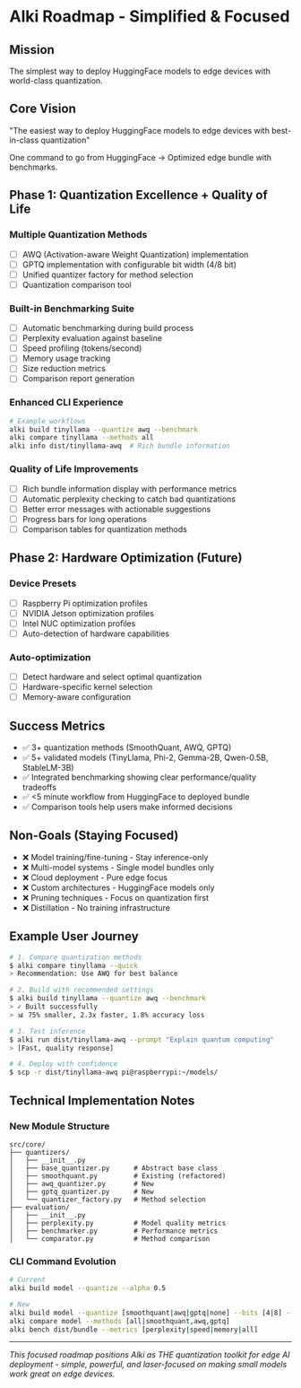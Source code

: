 # Alki Roadmap - Simplified & Focused

## Mission
The simplest way to deploy HuggingFace models to edge devices with world-class quantization.

## Core Vision
"The easiest way to deploy HuggingFace models to edge devices with best-in-class quantization"

One command to go from HuggingFace → Optimized edge bundle with benchmarks.

## Phase 1: Quantization Excellence + Quality of Life

### Multiple Quantization Methods
- [ ] AWQ (Activation-aware Weight Quantization) implementation
- [ ] GPTQ implementation with configurable bit width (4/8 bit)
- [ ] Unified quantizer factory for method selection
- [ ] Quantization comparison tool

### Built-in Benchmarking Suite
- [ ] Automatic benchmarking during build process
- [ ] Perplexity evaluation against baseline
- [ ] Speed profiling (tokens/second)
- [ ] Memory usage tracking
- [ ] Size reduction metrics
- [ ] Comparison report generation

### Enhanced CLI Experience
```bash
# Example workflows
alki build tinyllama --quantize awq --benchmark
alki compare tinyllama --methods all
alki info dist/tinyllama-awq  # Rich bundle information
```

### Quality of Life Improvements
- [ ] Rich bundle information display with performance metrics
- [ ] Automatic perplexity checking to catch bad quantizations
- [ ] Better error messages with actionable suggestions
- [ ] Progress bars for long operations
- [ ] Comparison tables for quantization methods

## Phase 2: Hardware Optimization (Future)

### Device Presets
- [ ] Raspberry Pi optimization profiles
- [ ] NVIDIA Jetson optimization profiles
- [ ] Intel NUC optimization profiles
- [ ] Auto-detection of hardware capabilities

### Auto-optimization
- [ ] Detect hardware and select optimal quantization
- [ ] Hardware-specific kernel selection
- [ ] Memory-aware configuration

## Success Metrics
- ✅ 3+ quantization methods (SmoothQuant, AWQ, GPTQ)
- ✅ 5+ validated models (TinyLlama, Phi-2, Gemma-2B, Qwen-0.5B, StableLM-3B)
- ✅ Integrated benchmarking showing clear performance/quality tradeoffs
- ✅ <5 minute workflow from HuggingFace to deployed bundle
- ✅ Comparison tools help users make informed decisions

## Non-Goals (Staying Focused)
- ❌ Model training/fine-tuning - Stay inference-only
- ❌ Multi-model systems - Single model bundles only
- ❌ Cloud deployment - Pure edge focus
- ❌ Custom architectures - HuggingFace models only
- ❌ Pruning techniques - Focus on quantization first
- ❌ Distillation - No training infrastructure

## Example User Journey
```bash
# 1. Compare quantization methods
$ alki compare tinyllama --quick
> Recommendation: Use AWQ for best balance

# 2. Build with recommended settings  
$ alki build tinyllama --quantize awq --benchmark
> ✓ Built successfully
> 📊 75% smaller, 2.3x faster, 1.8% accuracy loss

# 3. Test inference
$ alki run dist/tinyllama-awq --prompt "Explain quantum computing"
> [Fast, quality response]

# 4. Deploy with confidence
$ scp -r dist/tinyllama-awq pi@raspberrypi:~/models/
```

## Technical Implementation Notes

### New Module Structure
```
src/core/
├── quantizers/
│   ├── __init__.py
│   ├── base_quantizer.py      # Abstract base class
│   ├── smoothquant.py         # Existing (refactored)
│   ├── awq_quantizer.py       # New
│   ├── gptq_quantizer.py      # New
│   └── quantizer_factory.py   # Method selection
├── evaluation/
│   ├── __init__.py
│   ├── perplexity.py          # Model quality metrics
│   ├── benchmarker.py         # Performance metrics
│   └── comparator.py          # Method comparison
```

### CLI Command Evolution
```bash
# Current
alki build model --quantize --alpha 0.5

# New
alki build model --quantize [smoothquant|awq|gptq|none] --bits [4|8] --benchmark
alki compare model --methods [all|smoothquant,awq,gptq]
alki bench dist/bundle --metrics [perplexity|speed|memory|all]
```

---

*This focused roadmap positions Alki as THE quantization toolkit for edge AI deployment - simple, powerful, and laser-focused on making small models work great on edge devices.*